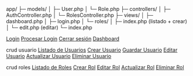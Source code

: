 app/
 ├─ models/
 │   ├─ User.php
 │   └─ Role.php
 ├─ controllers/
 │   ├─ AuthController.php
 │   └─ RolesController.php
 ├─ views/
 │   ├─ dashboard.php
 │   ├─ login.php
 │   └─ roles/
 │       ├─ index.php   (listado + crear)
 │       └─ edit.php    (editar)
 └─ index.php




<a href="index.php?action=login">Login</a>
<a href="index.php?action=doLogin">Procesar Login</a> <!-- normalmente es un <form action="index.php?action=doLogin" method="POST"> -->
<a href="index.php?action=logout">Cerrar sesión</a>
<a href="index.php?action=dashboard">Dashboard</a>



crud usuario
<a href="index.php?action=users">Listado de Usuarios</a>
<a href="index.php?action=user_create">Crear Usuario</a>
<a href="index.php?action=user_store">Guardar Usuario</a> <!-- normalmente va en un <form action="index.php?action=user_store" method="POST"> -->
<a href="index.php?action=user_edit&id=1">Editar Usuario</a> <!-- cambia el id -->
<a href="index.php?action=user_update&id=1">Actualizar Usuario</a> <!-- también suele ser <form ...> -->
<a href="index.php?action=user_delete&id=1">Eliminar Usuario</a>


crud roles
<a href="index.php?action=roles">Listado de Roles</a>
<a href="index.php?action=createRole">Crear Rol</a>
<a href="index.php?action=editRole&id=1">Editar Rol</a>
<a href="index.php?action=updateRole&id=1">Actualizar Rol</a> <!-- en un <form> -->
<a href="index.php?action=deleteRole&id=1">Eliminar Rol</a>